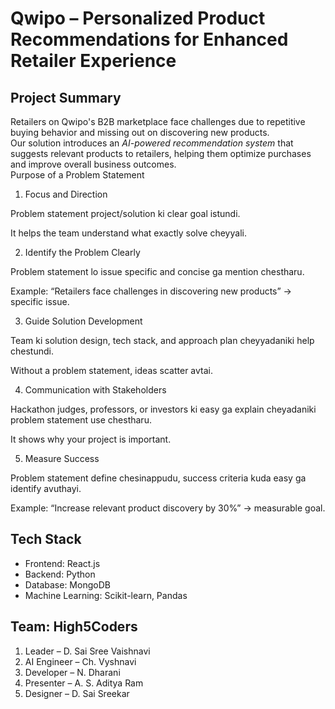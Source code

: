 # Qwipo – Personalized Product Recommendations for Enhanced Retailer Experience

## Project Summary
Retailers on Qwipo's B2B marketplace face challenges due to repetitive buying behavior and missing out on discovering new products.  
Our solution introduces an *AI-powered recommendation system* that suggests relevant products to retailers, helping them optimize purchases and improve overall business outcomes.  
Purpose of a Problem Statement

1. Focus and Direction

Problem statement project/solution ki clear goal istundi.

It helps the team understand what exactly solve cheyyali.



2. Identify the Problem Clearly

Problem statement lo issue specific and concise ga mention chestharu.

Example: “Retailers face challenges in discovering new products” → specific issue.



3. Guide Solution Development

Team ki solution design, tech stack, and approach plan cheyyadaniki help chestundi.

Without a problem statement, ideas scatter avtai.



4. Communication with Stakeholders

Hackathon judges, professors, or investors ki easy ga explain cheyadaniki problem statement use chestharu.

It shows why your project is important.



5. Measure Success

Problem statement define chesinappudu, success criteria kuda easy ga identify avuthayi.

Example: “Increase relevant product discovery by 30%” → measurable goal.

## Tech Stack
- Frontend: React.js  
- Backend: Python  
- Database: MongoDB  
- Machine Learning: Scikit-learn, Pandas  

## Team: High5Coders
1. Leader – D. Sai Sree Vaishnavi  
2. AI Engineer – Ch. Vyshnavi  
3. Developer – N. Dharani  
4. Presenter – A. S. Aditya Ram  
5. Designer – D. Sai Sreekar
